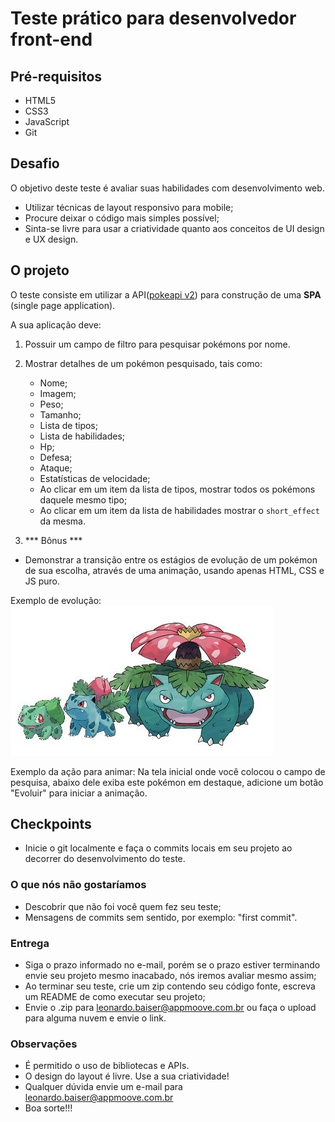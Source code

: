 
# Teste prático para desenvolvedor front-end

## Pré-requisitos
* HTML5
* CSS3
* JavaScript
* Git

## Desafio
 
 O objetivo deste teste é avaliar suas habilidades com desenvolvimento web.
 - Utilizar técnicas de layout responsivo para mobile;
 - Procure deixar o código mais simples possível;
 - Sinta-se livre para usar a criatividade quanto aos conceitos de UI design e UX design.

 ## O projeto

 O teste consiste em utilizar a API([pokeapi v2](https://pokeapi.co/docsv2/#)) para construção de uma **SPA** (single page application).

 A sua aplicação deve: 

 1. Possuir um campo de filtro para pesquisar pokémons por nome.
 2. Mostrar detalhes de um pokémon pesquisado, tais como: 
    - Nome;
    - Imagem;
    - Peso;
    - Tamanho;
    - Lista de tipos;
    - Lista de habilidades;
    - Hp;
    - Defesa;
    - Ataque;
    - Estatísticas de velocidade;
    - Ao clicar em um item da lista de tipos, mostrar todos os pokémons daquele mesmo tipo;
    - Ao clicar em um item da lista de habilidades mostrar o `short_effect` da mesma.

1. *** Bônus *** 

- Demonstrar a transição entre os estágios de evolução de um pokémon de sua escolha, através de uma animação, usando apenas HTML, CSS e JS puro.

Exemplo de evolução: ![Evolução do pokémon](./evolucao.jpg)

Exemplo da ação para animar: Na tela inicial onde você colocou o campo de pesquisa, abaixo dele exiba este pokémon em destaque, adicione um botão "Evoluir" para iniciar a animação.

## Checkpoints

- Inicie o git localmente e faça o commits locais em seu projeto ao decorrer do desenvolvimento do teste.

### O que nós não gostaríamos
- Descobrir que não foi você quem fez seu teste;
- Mensagens de commits sem sentido, por exemplo: "first commit".

### Entrega
- Siga o prazo informado no e-mail, porém se o prazo estiver terminando envie seu projeto mesmo inacabado, nós iremos avaliar mesmo assim;
- Ao terminar seu teste, crie um zip contendo seu código fonte, escreva um README de como executar seu projeto;
- Envie o .zip para leonardo.baiser@appmoove.com.br ou faça o upload para alguma nuvem e envie o link.

### Observações
* É permitido o uso de bibliotecas e APIs.
* O design do layout é livre. Use a sua criatividade!
* Qualquer dúvida envie um e-mail para leonardo.baiser@appmoove.com.br
* Boa sorte!!!
